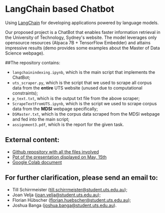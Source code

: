 # LangChain based Chatbot
Using [LangChain](https://github.com/hwchase17/langchain/) for developing applications powered by language models.

Our proposed project is a ChatBot that enables faster information retrieval in the University of Technology, Sydney's website.
The model leverages only opensource resources (Alpaca 7B + TensorFlow Embedder) and attains impressive results (demo provides some examples about the Master of Data Science webpage).  

##The repository contains:
  - `langchainindexing.ipynb`, which is the main script that implements the ChatBot;
  - `uts_scraper.py`, which is the script that we used to scrape all corpus data from the **entire** UTS website (unused due to computational constraints);
  - `p_text.txt`, which is the output txt file from the above scraper;
  - `ScrapeTextFromUTS.ipynb`, which is the script we used to scrape corpus data from the **MDSI** webpage specifically;
  - `DSMaster.txt`, which is the corpus data scraped from the MDSI webpage and fed into the main script;
  - `assignment3.pdf`, which is the report for the given task.

## External content:
- [Github repository with all the files involved](https://github.com/fhuebscher/nlp-langchain)
- [Ppt of the presentation displayed on May, 15th](https://studentutsedu-my.sharepoint.com/:p:/g/personal/joan_velja_student_uts_edu_au/EQA46W6rGNhBh2qPYu4Gd9YB0cxJ5RpolxwMmSqZ40-K0A?e=BJFVdK)
- [Google Colab document](https://colab.research.google.com/drive/1P1vZn4dKZrM-trgRUrWfopbUmu5Z36BN?usp=sharing)

## For further clarification, please send an email to:
  - Till Schirrmeister (till.schirrmeister@student.uts.edu.au);
  - Joan Velja (joan.velja@student.uts.edu.au);
  - Florian Hübscher (florian.huebscher@student.uts.edu.au);
  - Joshua Banga (joshua.banga@student.uts.edu.au).
